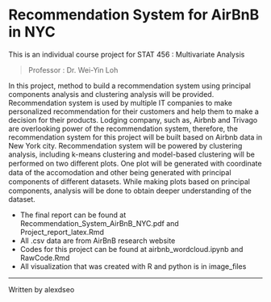 Recommendation System for AirBnB in NYC
======
This is an individual course project for STAT 456 : Multivariate Analysis

> Professor : Dr. Wei-Yin Loh

In this project, method to build a recommendation system using principal components analysis and clustering analysis will be provided. Recommendation system is used by multiple IT companies to make personalized recommendation for their customers and help them to make a decision for their products. Lodging company, such as, Airbnb and Trivago are overlooking power of the recommendation system, therefore, the recommendation system for this project will be built based on Airbnb data in New York city. Recommendation system will be powered by clustering analysis, including k-means clustering and model-based clustering will be performed on two diﬀerent plots. One plot will be generated with coordinate data of the accomodation and other being generated with principal components of diﬀerent datasets. While making plots based on principal components, analysis will be done to obtain deeper understanding of the dataset. 

* The final report can be found at Recommendation_System_AirBnB_NYC.pdf and Project_report_latex.Rmd
* All .csv data are from AirBnB research website
* Codes for this project can be found at airbnb_wordcloud.ipynb and RawCode.Rmd
* All visualization that was created with R and python is in image_files

 - - -
 Written by alexdseo
